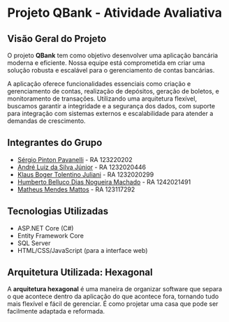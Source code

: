 # Projeto QBank - Atividade Avaliativa

## Visão Geral do Projeto
O projeto **QBank** tem como objetivo desenvolver uma aplicação bancária moderna e eficiente. Nossa equipe está comprometida em criar uma solução robusta e escalável para o gerenciamento de contas bancárias.

A aplicação oferece funcionalidades essenciais como criação e gerenciamento de contas, realização de depósitos, geração de boletos, e monitoramento de transações. Utilizando uma arquitetura flexível, buscamos garantir a integridade e a segurança dos dados, com suporte para integração com sistemas externos e escalabilidade para atender a demandas de crescimento.

## Integrantes do Grupo

- [Sérgio Pinton Pavanelli](https://github.com/sergiopavanelli) - RA 123220202
- [André Luiz da Silva Júnior](https://github.com/Andre01Junior) - RA 1232020446
- [Klaus Boger Tolentino Juliani](https://github.com/Klausbgr) - RA 1232020299
- [Humberto Belluco Dias Nogueira Machado](https://github.com/HbMachado) - RA 1242021491
- [Matheus Mendes Mattos](https://github.com/Mateus0062) - RA 123117292


## Tecnologias Utilizadas

- ASP.NET Core (C#)
- Entity Framework Core
- SQL Server
- HTML/CSS/JavaScript (para a interface web)

## Arquitetura Utilizada: Hexagonal

A **arquitetura hexagonal** é uma maneira de organizar software que separa o que acontece dentro da aplicação do que acontece fora, tornando tudo mais flexível e fácil de gerenciar. É como projetar uma casa que pode ser facilmente adaptada e reformada.
